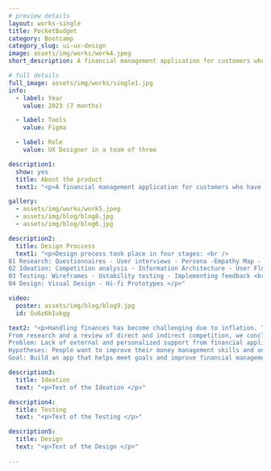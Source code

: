 ```yaml
---
# preview details
layout: works-single
title: PocketBudget
category: Bootcamp
category_slug: ui-ux-design
image: assets/img/works/work4.jpeg
short_description: A financial management application for customers who have difficulty controlling their budget and want to improve it.

# full details
full_image: assets/img/works/single1.jpg
info:
  - label: Year
    value: 2023 (7 months)

  - label: Tools
    value: Figma

  - label: Role
    value: UX Designer in a team of three

description1:
  show: yes
  title: About the product
  text1: "<p>A financial management application for customers who have difficulty controlling their budget and want to improve it.</p>"

gallery:
  - assets/img/works/work5.jpeg
  - assets/img/blog/blog8.jpg
  - assets/img/blog/blog6.jpg

description2:
  title: Design Proccess
  text1: "<p>Design process took place in four stages: <br />
01 Research: Questionnaires - User interviews - Persona -Empathy Map - User Journey Map <br />
02 Ideation: Competition analysis - Information Architecture - User Flow <br />
03 Testing: Wireframes - Ustability testing - Implementing feedback <br />
04 Design: Visual Design - Hi-fi Prototypes </p>"

video:
  poster: assets/img/blog/blog9.jpg
  id: Gu6z6kIukgg

text2: "<p>Handling finances has become challenging due to inflation. To help people organize their finances better our team worked on application which can provide comprehensive solutions, personalized advice, and external support in their management. <br />
From research and a review of direct and indirect competition, we concluded that these applications do not offer user support, which formed the basis of our hypothesis. <br />
Problem: Lack of external and personalized support from financial applications <br />
Hypotheses: People want to improve their money management skills and understand money management better. <br />
Goal: Build an app that helps meet goals and improve financial management process while educating the user.</p>"

description3:
  title: Ideation
  text: "<p>Text of the Ideation </p>"

description4:
  title: Testing
  text: "<p>Text of the Testing </p>"

description5:
  title: Design
  text: "<p>Text of the Design </p>"
  
---
```


